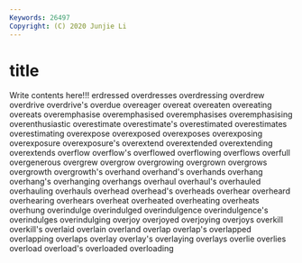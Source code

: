 ```yaml
---
Keywords: 26497
Copyright: (C) 2020 Junjie Li
---
```


# title

Write contents here!!!
erdressed 
overdresses 
overdressing 
overdrew 
overdrive 
overdrive's
overdue 
overeager 
overeat 
overeaten 
overeating 
overeats 
overemphasise 
overemphasised 
overemphasises 
overemphasising
overenthusiastic 
overestimate 
overestimate's 
overestimated 
overestimates 
overestimating 
overexpose 
overexposed 
overexposes 
overexposing
overexposure 
overexposure's 
overextend 
overextended 
overextending 
overextends 
overflow 
overflow's 
overflowed 
overflowing
overflows 
overfull 
overgenerous 
overgrew 
overgrow 
overgrowing 
overgrown 
overgrows 
overgrowth 
overgrowth's
overhand 
overhand's 
overhands 
overhang 
overhang's 
overhanging 
overhangs 
overhaul 
overhaul's 
overhauled
overhauling 
overhauls 
overhead 
overhead's 
overheads 
overhear 
overheard 
overhearing 
overhears 
overheat
overheated 
overheating 
overheats 
overhung 
overindulge 
overindulged 
overindulgence 
overindulgence's 
overindulges 
overindulging
overjoy 
overjoyed 
overjoying 
overjoys 
overkill 
overkill's 
overlaid 
overlain 
overland 
overlap
overlap's 
overlapped 
overlapping 
overlaps 
overlay 
overlay's 
overlaying 
overlays 
overlie 
overlies
overload 
overload's 
overloaded 
overloading 
